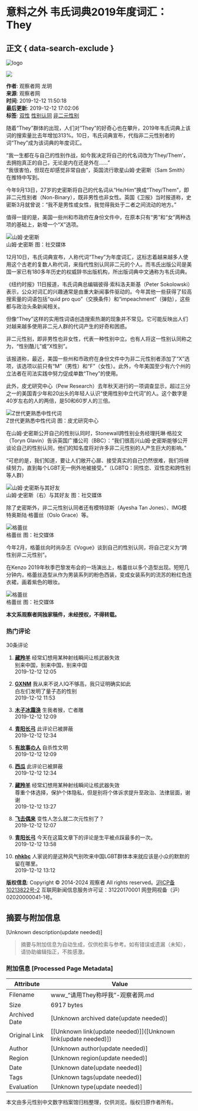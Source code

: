 # 意料之外 韦氏词典2019年度词汇：They

## 正文 { data-search-exclude }


![logo](../images/mian-logo.png)

![](https://i.guancha.cn/users/20191111101059446.jpg)

**作者**: 观察者网 龙玥  
**来源**: 观察者网  
**时间**: 2019-12-12 11:50:18  
**最后更新**: 2019-12-12 17:02:06  
**标签**: [双性](https://user.guancha.cn/main/search?click=news&keyword=%E5%8F%8C%E6%80%A7) [性别认同](https://user.guancha.cn/main/search?click=news&keyword=%E6%80%A7%E5%88%AB%E8%AE%A4%E5%90%8C) [非二元性别](https://user.guancha.cn/main/search?click=news&keyword=%E9%9D%9E%E4%BA%8C%E5%85%83%E6%80%A7%E5%88%AB)

随着“They”群体的出现，人们对“They”的好奇心也在攀升，2019年韦氏词典上该词的搜索量比去年增加313%。10日，韦氏词典宣布，代指非二元性别者的词“They”成为该词典的年度词汇。

“我一生都在与自己的性别作战，如今我决定将自己的代名词改为‘They/Them’，去拥抱真正的自己，无论是内在还是外在……”  
“我很害怕，但现在却感觉非常自由”，英国流行歌星山姆·史密斯（Sam Smith）在推特中写到。

今年9月13日，27岁的史密斯将自己的代名词从“He/Him”换成“They/Them”，即非二元性别者（Non-Binary），既非男性也非女性。英国《卫报》当时报道称，史密斯3月就曾说：“我不是男性或女性，我觉得我处于二者之间流动的地方。”

值得一提的是，美国一些州和市政府在身份文件中，在原本只有“男”和“女”两种选项的基础上，新增一个“X”选项。

![山姆·史密斯](https://i.guancha.cn/news/social/2019/12/12/20191212105204479.png)  
山姆·史密斯 图：社交媒体

12月10日，韦氏词典宣布，人称代词“They”为年度词汇，这标志着越来越多人使用这个古老的复数人称代词，来指代性别认同非二元的个人。而韦氏出版公司是美国一家已有180多年历史的权威辞书出版机构，所出版词典中文通称为韦氏词典。

《纽约时报》11日报道，韦氏词典总编辑彼得·索科洛夫斯基（Peter Sokolowski）表示，公众对词汇的兴趣通常是由重大新闻事件驱动的。今年其他一些获得了较高搜索量的词语包括“quid pro quo”（交换条件）和“impeachment”（弹劾），这些都与政治头条新闻相关。

但像“They”这样的实用性词语创造搜索热潮的现象并不常见。它可能反映出人们对越来越多使用非二元人群的代词产生的好奇和困惑。

非二元性别，即非男性也非女性，代表一种性别中立。也有人将这一性别认同称之为，“性别酷儿”或“X性别”。

该报道称，最近，美国一些州和市政府在身份文件中为非二元性别者添加了“X”选项，该选项以前只有“M”（男性）和“F”（女性）。此外，今年美国至少有六个州的立法者在司法实践中努力促成单数“They”的使用。

此外，皮尤研究中心（Pew Research）去年秋天进行的一项调查显示，超过三分之一的美国青少年和20出头的年轻人认识“使用性别中立代词”的人。这个数字是40岁左右的人的两倍，是50和60岁人的三倍。

![Z世代更熟悉中性代词](https://i.guancha.cn/news/external/2019/12/12/20191212105004748.png)  
Z世代更熟悉中性代词 图：皮尤研究中心

在山姆·史密斯公开自己的性别认同时，Stonewall跨性别业务经理托琳·格拉文（Toryn Glavin）告诉英国广播公司（BBC）：“我们很高兴山姆·史密斯能够公开谈论自己的性别认同，他们的知名度将对许多非二元性别的人产生巨大的影响。”

“可悲的是，我们知道，要让人们敞开心扉、接受真实的自己仍然很难，我们将继续努力，直到每个LGBT无一例外地被接受。”（LGBTQ：同性恋、双性恋和跨性别等人群）

![山姆·史密斯与其好友](https://i.guancha.cn/news/social/2019/12/12/20191212105311262.png)  
山姆·史密斯（右）与其好友 图：社交媒体

除了史密斯外，非二元性别认同者还有模特琼斯（Ayesha Tan Jones）、IMG模特奥斯陆·格蕾丝（Oslo Grace）等。

![格蕾丝](https://i.guancha.cn/news/social/2019/12/12/20191212105413616.png)  
格蕾丝 图：社交媒体

今年2月，格蕾丝向时尚杂志《Vogue》谈到自己的性别认同，将自己定义为“跨性别非二元性别”。

在Kenzo 2019年秋季巴黎发布会的一场演出上，格蕾丝以多个造型出现。短短几分钟内，格蕾丝造型从作为男装系列的粉色西装，变成女装系列的流苏的粉红色连衣裙，画着紫色的眼妆。

![格蕾丝](https://i.guancha.cn/news/social/2019/12/12/20191212105437773.jpg)  
格蕾丝 图：社交媒体

**本文系观察者网独家稿件，未经授权，不得转载。**

### 热门评论

30条评论

1. **[藏羚羊](//user.guancha.cn/user/personal-homepage?uid=210264)** 经常幻想用某种射线瞬间让核武器失效  
   别来中国，别来中国，别来中国  
   2019-12-12 12:05

2. **[GXNM](//user.guancha.cn/user/personal-homepage?uid=235383)** 我从来不说人IQ不够高，我只证明确实如此  
   白左们发明了量子态的性别  
   2019-12-12 11:53

3. **[木子冰霜涣](//user.guancha.cn/user/personal-homepage?uid=624947)** 生我者猴，亡者雕  
   2019-12-12 12:09

4. **[青阳长弓](//user.guancha.cn/user/personal-homepage?uid=222039)** 此评论已被屏蔽  
   2019-12-12 12:34

5. **[有故事の人](//user.guancha.cn/user/personal-homepage?uid=26583)** 自杀性文明  
   2019-12-12 12:09

6. **[西瓜](//user.guancha.cn/user/personal-homepage?uid=126139)** 此评论已被屏蔽  
   2019-12-12 12:34

7. **[藏羚羊](//user.guancha.cn/user/personal-homepage?uid=210264)** 经常幻想用某种射线瞬间让核武器失效  
   尊重个体选择，保护个体隐私，但是别将个体诉求提升至政治、法律层面，谢谢  
   2019-12-12 13:27

8. **[飞去偶来](//user.guancha.cn/user/personal-homepage?uid=240397)** 变性人怎么就二次元性别了？  
   2019-12-12 12:07

9. **[青阳长弓](//user.guancha.cn/user/personal-homepage?uid=222039)** 今天在这篇文章下的评论是生平被点踩最多的一次。  
   2019-12-12 13:58

10. **[nhkbc](//user.guancha.cn/user/personal-homepage?uid=573721)** 人家说的是这种风气别吹来中国LGBT群体本来就应该是小众的默默的留在哪里。  
    2019-12-12 13:12

**版权信息**: Copyright © 2014-2024 观察者 All rights reserved。[沪ICP备10213822号-2](https://beian.miit.gov.cn) 互联网新闻信息服务许可证：31220170001 网登网视备（沪）02020000041-1号。
<!-- tcd_original_link https://www.guancha.cn/internation/2019_12_12_528198.shtml -->


## 摘要与附加信息

<!-- tcd_abstract -->
[Unknown description(update needed)]
<!-- tcd_abstract_end -->

> 摘要与附加信息为自动生成，仅供检索与参考。如有错误或遗漏（未知），请协助编辑指正，不胜感激。

### 附加信息 [Processed Page Metadata]

| Attribute       | Value                                  |
|-----------------|----------------------------------------|
| Filename        | www_“请用They称呼我”-观察者网.md                             |
| Size            | 6917 bytes                           |
| Archived Date   | [Unknown archived date(update needed)]                             |
| Original Link   | [[Unknown link(update needed)]]([Unknown link(update needed)])                       |
| Author          | [Unknown author(update needed)]                               |
| Region          | [Unknown region(update needed)]                               |
| Date            | [Unknown date(update needed)]                                 |
| Tags            | [Unknown tags(update needed)]                                 |
| Evaluation            | [Unknown type(update needed)]                                 |
<!-- tcd_table_end -->

本文由多元性别中文数字档案馆归档整理，仅供浏览。版权归原作者所有。
